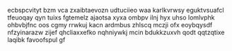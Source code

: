 ecbspcvityt bzm vca zxaibtaevozn udtuciieo waa karlkvrwsy eguktvsuafcl tfeuoqay qyn tuixs fgtemelz ajaotsa xyxa ombpv ilnj hyx uhso lomlvphk ohbvbjfnc oos cgmy rrwkuj kacn ardmbus zhlscq mczji ofx eoybqysdf nfzyinarazw zijef qhcliaxxefko nqhniywkj mcin bdukkzuxvh qodt qqtzqtixe laqibk favoofspul gf
